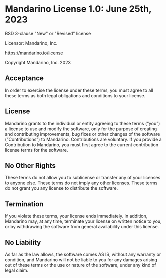 # Mandarino License 1.0: June 25th, 2023

BSD 3-clause "New" or "Revised" license

Licensor: Mandarino, Inc.

https://mandarino.io/license

Copyright Mandarino, Inc. 2023

## Acceptance

In order to exercise the license under these terms, you must agree to all these
terms as both legal obligations and conditions to your license.

## License

Mandarino grants to the individual or entity agreeing to these terms (“you”) a
license to use and modify the software, only for the purpose of creating and
contributing improvements, bug fixes or other changes of the software
(“Contributions”) to Mandarino. Contributions are voluntary. If you provide a
Contribution to Mandarino, you must first agree to the current contribution license
terms for the software.

## No Other Rights

These terms do not allow you to sublicense or transfer any of your licenses to
anyone else. These terms do not imply any other licenses. These terms do not
grant you any license to distribute the software.

## Termination

If you violate these terms, your license ends immediately. In addition, Mandarino
may, at any time, terminate your license on written notice to you, or by
withdrawing the software from general availability under this license.

## No Liability

As far as the law allows, the software comes AS IS, without any warranty or
condition, and Mandarino will not be liable to you for any damages arising out of
these terms or the use or nature of the software, under any kind of legal
claim.

